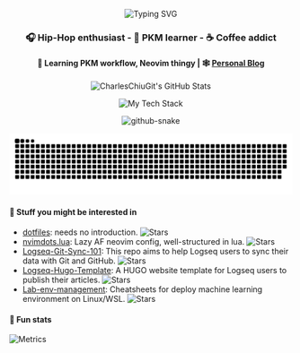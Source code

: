 <p align="center">
<img src="https://readme-typing-svg.demolab.com?font=Roboto&size=27&pause=1000&color=ADF182&background=52387400&center=true&vCenter=true&random=false&width=450&height=80&lines=Hi+there%2C+this+is+Charles+Chiu." alt="Typing SVG" />
</p>

<h3 align="center">
    🎧 Hip-Hop enthusiast - 📜 PKM learner - ☕ Coffee addict
</h3>

<h4 align="center">
    🌱 Learning PKM workflow, Neovim thingy | 🕸️ <a href="https://charleschiugit.github.io/">Personal Blog</a>
</h4>

<p align="center">
<img src="https://github-readme-stats.vercel.app/api?username=CharlesChiuGit&count_private=false&show_icons=true&bg_color=1e1e2e&text_color=cdd6f4&icon_color=cba6f7&title_color=94e2d5" alt="CharlesChiuGit's GitHub Stats" />
</p>

<p align="center">
<img src="https://github-readme-tech-stack.vercel.app/api/cards?title=Tech%20Stack&align=center&fontFamily=JetBrainsMono&lineCount=1&theme=catppuccin_mocha&gap=7&hideTitle=true&line1=python,python,3776AB;pytorch,pytorch,ee4c2c;lua,lua,2C2D72;docker,docker,2496ED;" alt="My Tech Stack" />
</p>

<p align="center">
<picture>
  <source media="(prefers-color-scheme: dark)" srcset="github-snake-dark.svg">
  <source media="(prefers-color-scheme: light)" srcset="github-snake.svg">
  <img alt="github-snake" src="github-snake.svg">
</picture>
</p>

<p align="center">
<picture>
  <source media="(prefers-color-scheme: dark)" srcset="https://raw.githubusercontent.com/charliie-dev/charliie-dev/output/github-contribution-grid-snake-dark.svg">
  <source media="(prefers-color-scheme: light)" srcset="https://raw.githubusercontent.com/charliie-dev/charliie-dev/output/github-contribution-grid-snake.svg">
  <img alt="github contribution grid snake animation" src="https://raw.githubusercontent.com/platane/platane/output/github-contribution-grid-snake.svg">
</picture>
</p>

#### 👀 Stuff you might be interested in

- [dotfiles](https://github.com/charliie-dev/dotfiles):
  needs no introduction.
  ![Stars](https://img.shields.io/github/stars/charliie-dev/dotfiles?style=flat-square)
- [nvimdots.lua](https://github.com/charliie-dev/nvimdots.lua):
  Lazy AF neovim config, well-structured in lua.
  ![Stars](https://img.shields.io/github/stars/charliie-dev/nvimdots.lua?style=flat-square)
- [Logseq-Git-Sync-101](https://github.com/charliie-dev/Logseq-Git-Sync-101):
  This repo aims to help Logseq users to sync their data with Git and GitHub.
  ![Stars](https://img.shields.io/github/stars/charliie-dev/Logseq-Git-Sync-101?style=flat-square)
- [Logseq-Hugo-Template](https://github.com/charliie-dev/Logseq-Hugo-Template):
  A HUGO website template for Logseq users to publish their articles.
  ![Stars](https://img.shields.io/github/stars/charliie-dev/Logseq-Hugo-Template?style=flat-square)
- [Lab-env-management](https://github.com/charliie-dev/Lab-env-management):
  Cheatsheets for deploy machine learning environment on Linux/WSL.
  ![Stars](https://img.shields.io/github/stars/charliie-dev/Lab-env-management?style=flat-square)

#### 🔭 Fun stats

![Metrics](https://raw.githubusercontent.com/charliie-dev/charliie-dev/main/github-metrics.svg?)

<!--
**ibhagwan/ibhagwan** is a ✨ _special_ ✨ repository because its `README.md` (this file) appears on your GitHub profile.

Here are some ideas to get you started:

- 🔭 I’m currently working on ...
- 🌱 I’m currently learning ...
- 👯 I’m looking to collaborate on ...
- 🤔 I’m looking for help with ...
- 💬 Ask me about ...
- 📫 How to reach me: ...
- 😄 Pronouns: ...
- ⚡ Fun fact: ...
-->
